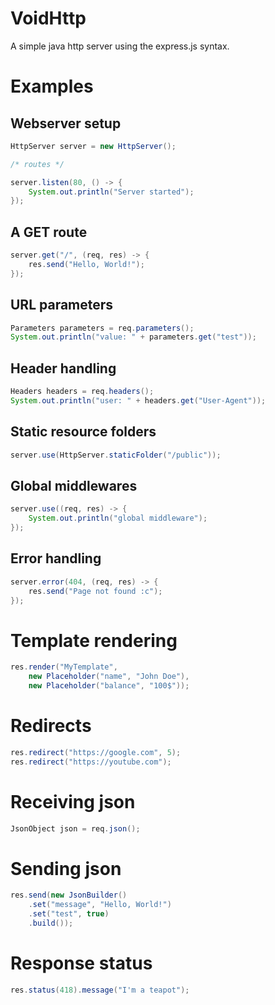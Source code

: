 # VoidHttp
A simple java http server using the express.js syntax.

# Examples

## Webserver setup
```java
HttpServer server = new HttpServer();

/* routes */

server.listen(80, () -> {
    System.out.println("Server started");
});
```

## A GET route
```java
server.get("/", (req, res) -> {
    res.send("Hello, World!");
});
```

## URL parameters
```java
Parameters parameters = req.parameters();
System.out.println("value: " + parameters.get("test"));
```

## Header handling
```java
Headers headers = req.headers();
System.out.println("user: " + headers.get("User-Agent"));
```

## Static resource folders
```java
server.use(HttpServer.staticFolder("/public"));
```

## Global middlewares
```java
server.use((req, res) -> {
    System.out.println("global middleware");
});
```

## Error handling
```java
server.error(404, (req, res) -> {
    res.send("Page not found :c");
});
```

# Template rendering
```java
res.render("MyTemplate", 
    new Placeholder("name", "John Doe"), 
    new Placeholder("balance", "100$"));
```

# Redirects
```java
res.redirect("https://google.com", 5);
res.redirect("https://youtube.com");
```

# Receiving json
```java
JsonObject json = req.json();
```

# Sending json
```java
res.send(new JsonBuilder()
    .set("message", "Hello, World!")
    .set("test", true)
    .build());
```

# Response status
```java
res.status(418).message("I'm a teapot");
```
